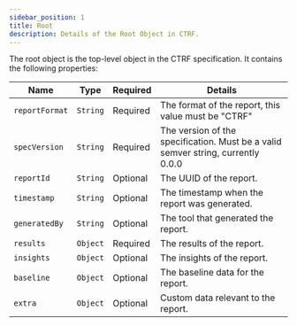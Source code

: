 ```yaml
---
sidebar_position: 1
title: Root
description: Details of the Root Object in CTRF.
---
```


The root object is the top-level object in the CTRF specification. It contains the following properties:

| Name           | Type     | Required | Details                                                      |
|----------------|----------|----------|--------------------------------------------------------------|
| `reportFormat` | `String` | Required      | The format of the report, this value must be "CTRF"     |
| `specVersion`  | `String` | Required      | The version of the specification. Must be a valid semver string, currently 0.0.0 |
| `reportId`     | `String` | Optional      | The UUID of the report.                                 |
| `timestamp`    | `String` | Optional      | The timestamp when the report was generated.            |
| `generatedBy`  | `String` | Optional      | The tool that generated the report.                     |
| `results`      | `Object` | Required      | The results of the report.                              |
| `insights`     | `Object` | Optional      | The insights of the report.                             |
| `baseline`     | `Object` | Optional      | The baseline data for the report.                       |
| `extra`        | `Object` | Optional      | Custom data relevant to the report.                     |

